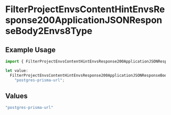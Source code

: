 # FilterProjectEnvsContentHintEnvsResponse200ApplicationJSONResponseBody2Envs8Type

## Example Usage

```typescript
import { FilterProjectEnvsContentHintEnvsResponse200ApplicationJSONResponseBody2Envs8Type } from "@vercel/sdk/models/operations";

let value:
  FilterProjectEnvsContentHintEnvsResponse200ApplicationJSONResponseBody2Envs8Type =
    "postgres-prisma-url";
```

## Values

```typescript
"postgres-prisma-url"
```